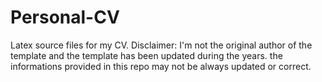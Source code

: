 # Personal-CV
Latex source files for my CV. 
Disclaimer: I'm not the original author of the template and the template has been updated during the years. the informations provided in this repo may not be always updated or correct. 
